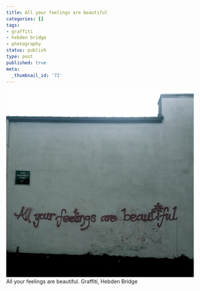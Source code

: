 ```yaml
---
title: All your feelings are beautiful
categories: []
tags:
- graffiti
- hebden bridge
- photography
status: publish
type: post
published: true
meta:
  _thumbnail_id: '72'
---
```


<p>
  <img src="/squarespace_images/static_512dc7c9e4b004435d99d353_513e5c89e4b07e27db8696f0_530fc128e4b0aa9562860440_1393541421329_Allyourfeelingsare+beautiful.jpg_" alt="All your feelings are beautiful. Graffiti, Hebden Bridge">
  All your feelings are beautiful. Graffiti, Hebden Bridge
</p>
